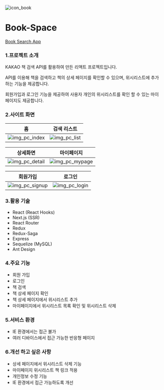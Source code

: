![icon_book](https://user-images.githubusercontent.com/23445034/79300480-cee53e80-7f21-11ea-8202-ac555ba2fbc2.png)

# Book-Space
[Book Search App](http://bookspace.pe.kr/)

### 1.프로젝트 소개
KAKAO 책 검색 API를 활용하여 만든 리액트 프로젝트입니다.

API를 이용해 책을 검색하고 책의 상세 페이지를 확인할 수 있으며, 위시리스트에 추가하는 기능을 제공합니다.

회원가입과 로그인 기능을 제공하여 사용자 개인의 위시리스트를 확인 할 수 있는 마이페이지도 제공합니다.



### 2.사이트 화면
홈 | 검색 리스트
----- | ----- 
![img_pc_index](https://user-images.githubusercontent.com/23445034/79301390-76fc0700-7f24-11ea-90a1-5226527aa29b.png) | ![img_pc_list](https://user-images.githubusercontent.com/23445034/79301563-de19bb80-7f24-11ea-886e-b1732d718556.png)

상세화면 | 마이페이지
----- | ----- 
![img_pc_detail](https://user-images.githubusercontent.com/23445034/79302017-081fad80-7f26-11ea-8512-24b1821b1616.png) | ![img_pc_mypage](https://user-images.githubusercontent.com/23445034/79301936-cee73d80-7f25-11ea-9cf4-83567248d06c.png)

회원가입 | 로그인
----- | ----- 
![img_pc_signup](https://user-images.githubusercontent.com/23445034/79302075-3a310f80-7f26-11ea-800d-eb8d1f4c10a1.png) | ![img_pc_login](https://user-images.githubusercontent.com/23445034/79302089-4321e100-7f26-11ea-8532-63fb0ccdfc15.png)



### 3.활용 기술
+ React (React Hooks)
+ Next.js (SSR)
+ React Router
+ Redux
+ Redux-Saga
+ Express
+ Sequelize (MySQL)
+ Ant Design



### 4.주요 기능
+ 회원 가입
+ 로그인
+ 책 검색
+ 책 상세 페이지 확인
+ 책 상세 페이지에서 위시리스트 추가
+ 마이페이지에서 위시리스트 목록 확인 및 위시리스트 삭제



### 5.서비스 환경
+ IE 환경에서는 접근 불가
+ 여러 디바이스에서 접근 가능한 반응형 페이지


### 6.개선 하고 싶은 사항
+ 상세 페이지에서 위시리스트 삭제 기능
+ 마이페이지 위시리스트 책 링크 적용
+ 개인정보 수정 기능
+ IE 환경에서 접근 가능하도록 개선

